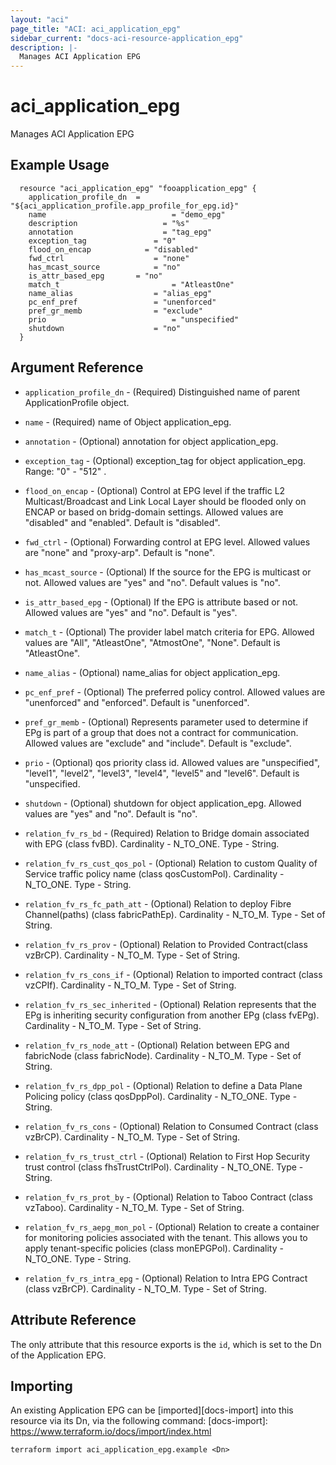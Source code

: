 ```yaml
---
layout: "aci"
page_title: "ACI: aci_application_epg"
sidebar_current: "docs-aci-resource-application_epg"
description: |-
  Manages ACI Application EPG
---
```


# aci_application_epg #
Manages ACI Application EPG

## Example Usage ##

```hcl
  resource "aci_application_epg" "fooapplication_epg" {
    application_profile_dn  = "${aci_application_profile.app_profile_for_epg.id}"
    name  					        = "demo_epg"
    description 			      = "%s"
    annotation  			      = "tag_epg"
    exception_tag 		    	= "0"
    flood_on_encap  	      = "disabled"
    fwd_ctrl  			      	= "none"
    has_mcast_source     		= "no"
    is_attr_based_epg     	= "no"
    match_t  				        = "AtleastOne"
    name_alias  		      	= "alias_epg"
    pc_enf_pref  		      	= "unenforced"
    pref_gr_memb  	    		= "exclude"
    prio  				        	= "unspecified"
    shutdown  		      		= "no"
  }
```
## Argument Reference ##
* `application_profile_dn` - (Required) Distinguished name of parent ApplicationProfile object.
* `name` - (Required) name of Object application_epg.
* `annotation` - (Optional) annotation for object application_epg.
* `exception_tag` - (Optional) exception_tag for object application_epg. Range: "0" - "512" .
* `flood_on_encap` - (Optional) Control at EPG level if the traffic L2 Multicast/Broadcast and Link Local Layer should be flooded only on ENCAP or based on bridg-domain settings. Allowed values are "disabled" and "enabled". Default is "disabled".
* `fwd_ctrl` - (Optional) Forwarding control at EPG level. Allowed values are "none" and "proxy-arp". Default is "none".
* `has_mcast_source` - (Optional) If the source for the EPG is multicast or not. Allowed values are "yes" and "no". Default values is "no".
* `is_attr_based_epg` - (Optional) If the EPG is attribute based or not. Allowed values are "yes" and "no". Default is "yes".
* `match_t` - (Optional) The provider label match criteria for EPG. Allowed values are "All", "AtleastOne", "AtmostOne", "None". Default is "AtleastOne".
* `name_alias` - (Optional) name_alias for object application_epg.
* `pc_enf_pref` - (Optional) The preferred policy control. Allowed values are "unenforced" and "enforced". Default is "unenforced".
* `pref_gr_memb` - (Optional) Represents parameter used to determine if EPg is part of a group that does not a contract for communication. Allowed values are "exclude" and "include". Default is "exclude".
* `prio` - (Optional) qos priority class id. Allowed values are "unspecified", "level1", "level2", "level3", "level4", "level5" and "level6". Default is "unspecified.
* `shutdown` - (Optional) shutdown for object application_epg. Allowed values are "yes" and "no". Default is "no".

* `relation_fv_rs_bd` - (Required) Relation to Bridge domain associated with EPG (class fvBD). Cardinality - N_TO_ONE. Type - String.
                
* `relation_fv_rs_cust_qos_pol` - (Optional) Relation to custom Quality of Service traffic policy name (class qosCustomPol). Cardinality - N_TO_ONE. Type - String.
<!-- tenant -> policies -> protocol -> Custom QoS -->
                
* `relation_fv_rs_fc_path_att` - (Optional) Relation to deploy Fibre Channel(paths) (class fabricPathEp). Cardinality - N_TO_M. Type - Set of String.
                
* `relation_fv_rs_prov` - (Optional) Relation to Provided Contract(class vzBrCP). Cardinality - N_TO_M. Type - Set of String.
                
* `relation_fv_rs_cons_if` - (Optional) Relation to imported contract (class vzCPIf). Cardinality - N_TO_M. Type - Set of String.
                
* `relation_fv_rs_sec_inherited` - (Optional) Relation represents that the EPg is inheriting security configuration from another EPg (class fvEPg). Cardinality - N_TO_M. Type - Set of String.
                
* `relation_fv_rs_node_att` - (Optional) Relation between EPG and fabricNode (class fabricNode). Cardinality - N_TO_M. Type - Set of String.
<!-- tenant -> Application Profile -> EPG ->Static Leaf -->
                
* `relation_fv_rs_dpp_pol` - (Optional) Relation to define a Data Plane Policing policy (class qosDppPol). Cardinality - N_TO_ONE. Type - String.
<!-- tenant -> policies -> protocol -> Data Plane Policing -->
                
* `relation_fv_rs_cons` - (Optional) Relation to Consumed Contract (class vzBrCP). Cardinality - N_TO_M. Type - Set of String.
                
* `relation_fv_rs_trust_ctrl` - (Optional) Relation to First Hop Security trust control (class fhsTrustCtrlPol). Cardinality - N_TO_ONE. Type - String.
<!-- tenant -> policies -> protocol -> First Hop Security -->
                                
* `relation_fv_rs_prot_by` - (Optional) Relation to Taboo Contract (class vzTaboo). Cardinality - N_TO_M. Type - Set of String.
                
* `relation_fv_rs_aepg_mon_pol` - (Optional) Relation to create a container for monitoring policies associated with the tenant. This allows you to apply tenant-specific policies (class monEPGPol). Cardinality - N_TO_ONE. Type - String.
<!-- tenant -> policies -> Monitoring -->
                
* `relation_fv_rs_intra_epg` - (Optional) Relation to Intra EPG Contract (class vzBrCP). Cardinality - N_TO_M. Type - Set of String.
                


## Attribute Reference

The only attribute that this resource exports is the `id`, which is set to the
Dn of the Application EPG.

## Importing ##

An existing Application EPG can be [imported][docs-import] into this resource via its Dn, via the following command:
[docs-import]: https://www.terraform.io/docs/import/index.html


```
terraform import aci_application_epg.example <Dn>
```